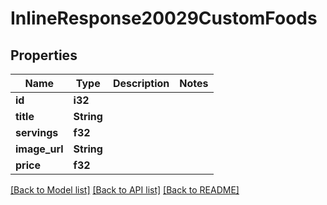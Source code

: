 # InlineResponse20029CustomFoods

## Properties

Name | Type | Description | Notes
------------ | ------------- | ------------- | -------------
**id** | **i32** |  | 
**title** | **String** |  | 
**servings** | **f32** |  | 
**image_url** | **String** |  | 
**price** | **f32** |  | 

[[Back to Model list]](../README.md#documentation-for-models) [[Back to API list]](../README.md#documentation-for-api-endpoints) [[Back to README]](../README.md)


